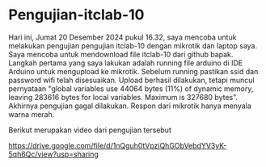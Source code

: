 # Pengujian-itclab-10
Hari ini, Jumat 20 Desember 2024 pukul 16.32, saya mencoba untuk melakukan pengujian pengujian itclab-10 dengan mikrotik dan laptop saya. Saya mencoba untuk mendownload file itclab-10 dari github bapak. Langkah pertama yang saya lakukan adalah running file arduino di IDE Arduino untuk mengupload ke mikrotik. Sebelum running pastikan ssid dan password wifi telah disesuaikan. Upload berhasil dilakukan, tetapi muncul pernyataan "global variables use 44064 bytes (11%) of dynamic memory, leaving 283616 bytes for local variables. Maximum is 327680 bytes". Akhirnya pengujian gagal dilakukan. Respon dari mikrotik hanya menyala warna merah.

Berikut merupakan video dari pengujian tersebut

https://drive.google.com/file/d/1nQguh0tVpziQhGObVebdYV3yK-5qh6Qc/view?usp=sharing